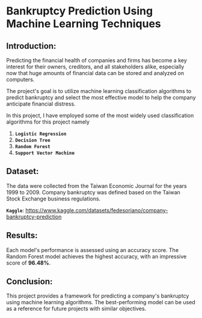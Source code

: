# Bankruptcy Prediction Using Machine Learning Techniques

## Introduction:
Predicting the financial health of companies and firms has become a key interest for their owners, creditors, and all stakeholders alike, especially now that huge amounts of financial data can be stored and analyzed on computers.

The project's goal is to utilize machine learning classification algorithms to predict bankruptcy and select the most effective model to help the company anticipate financial distress.

In this project, I have employed some of the most widely used classification algorithms for this project namely

1. **`Logistic Regression`**
2. **`Decision Tree`**
3. **`Random Forest`**
4. **`Support Vector Machine`**

## Dataset:
The data were collected from the Taiwan Economic Journal for the years 1999 to 2009. Company bankruptcy was defined based on the Taiwan Stock Exchange business regulations.

**`Kaggle`**: https://www.kaggle.com/datasets/fedesoriano/company-bankruptcy-prediction

## Results:
Each model's performance is assessed using an accuracy score. The Random Forest model achieves the highest accuracy, with an impressive score of **96.48%**.

## Conclusion:
This project provides a framework for predicting a company's bankruptcy using machine learning algorithms. The best-performing model can be used as a reference for future projects with similar objectives.

